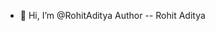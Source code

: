 - 👋 Hi, I’m @RohitAditya
Author -- Rohit Aditya
<!---
RohitAditya/RohitAditya is a ✨ special ✨ repository because its `README.md` (this file) appears on your GitHub profile.
You can click the Preview link to take a look at your changes.
--->
